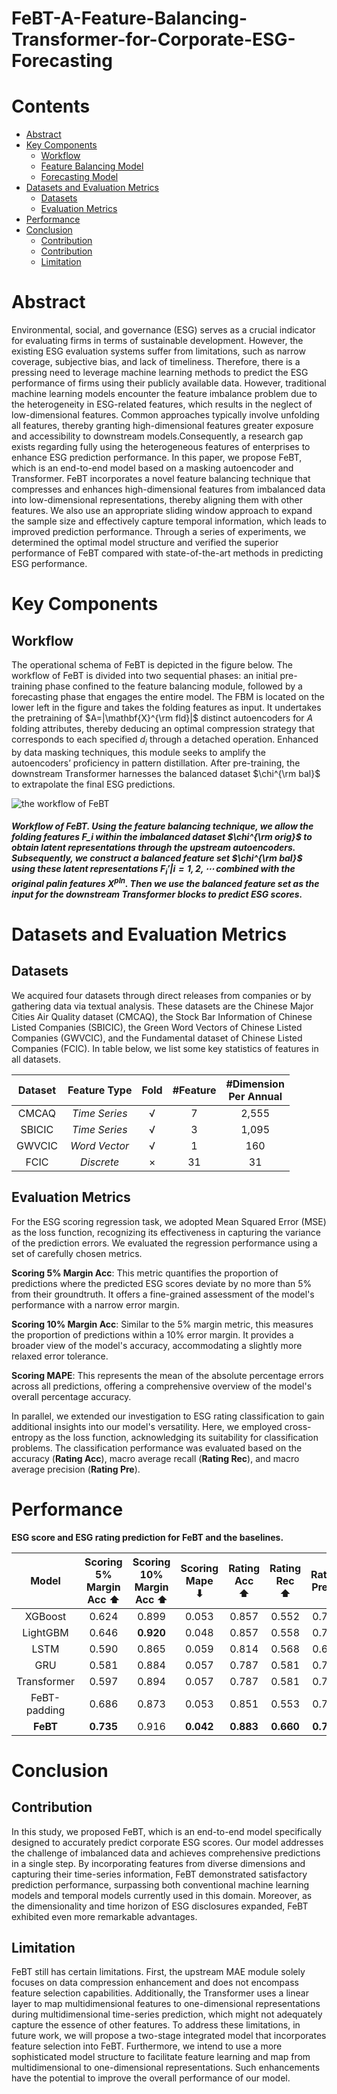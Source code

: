 # FeBT-A-Feature-Balancing-Transformer-for-Corporate-ESG-Forecasting

# Contents
- [Abstract](#abstract)
- [Key Components](#key-components)
	- [Workflow](#workflow)
	- [Feature Balancing Model](#featurebalancingmodel)
	- [Forecasting Model](#forecastingmodel)
 - [Datasets and Evaluation Metrics](#datasets-and-evaluation-metrics)
   	- [Datasets](#datasets)
   	- [Evaluation Metrics](#evaluation-metrics)
 - [Performance](#performance)
 - [Conclusion](#conclusion)
 	- [Contribution](#contribution) 	
 	- [Contribution](#contribution)
   	- [Limitation](#limitation)

# Abstract

Environmental, social, and governance (ESG) serves as a crucial indicator for evaluating firms in terms of sustainable development. However, the existing ESG evaluation systems suffer from limitations, such as narrow coverage, subjective bias, and lack of timeliness. Therefore, there is a pressing need to leverage machine learning methods to predict the ESG performance of firms using their publicly available data. However, traditional machine learning models encounter the feature imbalance problem due to the heterogeneity in ESG-related features, which results in the neglect of low-dimensional features. Common approaches typically involve unfolding all features, thereby granting high-dimensional features greater exposure and accessibility to downstream models.Consequently, a research gap exists regarding fully using the heterogeneous features of enterprises to enhance ESG prediction performance. In this paper, we propose FeBT, which is an end-to-end model based on a masking autoencoder and Transformer. FeBT incorporates a novel feature balancing technique that compresses and enhances high-dimensional features from imbalanced data into low-dimensional representations, thereby aligning them with other features. We also use an appropriate sliding window approach to expand the sample size and effectively capture temporal information, which leads to improved prediction performance. Through a series of experiments, we determined the optimal model structure and verified the superior performance of FeBT compared with state-of-the-art methods in predicting ESG performance.


# Key Components

## Workflow
The operational schema of FeBT is depicted in the figure below. The workflow of FeBT is divided into two sequential phases: an initial pre-training phase confined to the feature balancing module, followed by a forecasting phase that engages the entire model. The FBM is located on the lower left in the figure and takes the folding features as input. It undertakes the pretraining of $A=|\mathbf{X}^{\rm fld}|$ distinct autoencoders for $A$ folding attributes, thereby deducing an optimal compression strategy that corresponds to each specified $d_i$ through a detached operation. Enhanced by data masking techniques, this module seeks to amplify the autoencoders’ proficiency in pattern distillation. After pre-training, the downstream Transformer harnesses the balanced dataset $\chi^{\rm bal}$ to extrapolate the final ESG predictions.



![the workflow of FeBT](./figure/Figure_workflow.jpg "the workflow of FeBT")

###### **Workflow of FeBT. Using the feature balancing technique, we allow the folding features $\mathbf{F}\_{i}$ within the imbalanced dataset $\chi^{\rm orig}$ to obtain latent representations through the upstream autoencoders. Subsequently, we construct a balanced feature set $\chi^{\rm bal}$ using these latent representations ${\mathbf{F}_{i}'|i=1,2,\cdots}$ combined with the original palin features $\mathbf{X}^{pln}$. Then we use the balanced feature set as the input for the downstream Transformer blocks to predict ESG scores.**

# Datasets and Evaluation Metrics

## Datasets

We acquired four datasets through direct releases from companies or by gathering data via textual analysis.  These datasets are the Chinese Major Cities Air Quality dataset (CMCAQ), the Stock Bar Information of Chinese Listed Companies (SBICIC), the Green Word Vectors of Chinese Listed Companies (GWVCIC), and the Fundamental dataset of Chinese Listed Companies (FCIC).  In table below, we list some key statistics of features in all datasets.

<div align="center">
	
| Dataset | Feature Type | Fold | #Feature | #Dimension <br> Per Annual |
| :----------: | :-----------: | :-----------: | :-----------: | :-----------: |	
| CMCAQ | _Time Series_ | √ | 7 | 2,555 |
| SBICIC | _Time Series_ | √ | 3 | 1,095 |
| GWVCIC | _Word Vector_ | √ | 1 | 160 |
| FCIC | _Discrete_ | × | 31 | 31 |

</div>

## Evaluation Metrics
For the ESG scoring regression task, we adopted Mean Squared Error (MSE) as the loss function, recognizing its effectiveness in capturing the variance of the prediction errors. We evaluated the regression performance using a set of carefully chosen metrics.

**Scoring 5% Margin Acc**: This metric quantifies the proportion of predictions where the predicted ESG scores deviate by no more than 5% from their groundtruth. It offers a fine-grained assessment of the model's performance with a narrow error margin.

**Scoring 10% Margin Acc**: Similar to the 5\% margin metric, this measures the proportion of predictions within a 10% error margin. It provides a broader view of the model's accuracy, accommodating a slightly more relaxed error tolerance.

**Scoring MAPE**: This represents the mean of the absolute percentage errors across all predictions, offering a comprehensive overview of the model's overall percentage accuracy.

In parallel, we extended our investigation to ESG rating classification to gain additional insights into our model's versatility. Here, we employed cross-entropy as the loss function, acknowledging its suitability for classification problems. The classification performance was evaluated based on the accuracy (**Rating Acc**), macro average recall (**Rating Rec**), and macro average precision (**Rating Pre**).


# Performance
**ESG score and ESG rating prediction for FeBT and the baselines.**
<div align="center">

| Model | Scoring <br> 5% Margin Acc ⬆ | Scoring <br> 10% Margin Acc ⬆ | Scoring <br> Mape ⬇ | Rating <br> Acc ⬆ | Rating <br> Rec ⬆ | Rating <br> Pre ⬆ |
| :----------: | :-----------: | :-----------: | :-----------: | :-----------: | :-----------: | :-----------: |
| XGBoost | 0.624 | 0.899 | 0.053 | 0.857 | 0.552 | 0.774 |
| LightGBM | 0.646 | **0.920** | 0.048 | 0.857 | 0.558 | 0.767 |
| LSTM | 0.590 | 0.865 | 0.059 | 0.814 | 0.568 | 0.699 |
| GRU | 0.581 | 0.884 | 0.057 | 0.787 | 0.581 | 0.732 |
| Transformer | 0.597 | 0.894 | 0.057 | 0.787 | 0.581 | 0.732 |
| FeBT-padding | 0.686 | 0.873 | 0.053 | 0.851 | 0.553 | 0.747 |
| **FeBT** | **0.735** | 0.916 | **0.042** | **0.883** | **0.660** | **0.795** |

</div>

# Conclusion

## Contribution

In this study, we proposed FeBT, which is an end-to-end model specifically designed to accurately predict corporate ESG scores. Our model addresses the challenge of imbalanced data and achieves comprehensive predictions in a single step. By incorporating features from diverse dimensions and capturing their time-series information, FeBT demonstrated satisfactory prediction performance, surpassing both conventional machine learning models and temporal models currently used in this domain. Moreover, as the dimensionality and time horizon of ESG disclosures expanded, FeBT exhibited even more remarkable advantages.

## Limitation

FeBT still has certain limitations.  First, the upstream MAE module solely focuses on data compression enhancement and does not encompass feature selection capabilities. Additionally, the Transformer uses a linear layer to map multidimensional features to one-dimensional representations during multidimensional time-series prediction, which might not adequately capture the essence of other features. To address these limitations, in future work, we will propose a two-stage integrated model that incorporates feature selection into FeBT. Furthermore, we intend to use a more sophisticated model structure to facilitate feature learning and map from multidimensional to one-dimensional representations. Such enhancements have the potential to improve the overall performance of our model.
